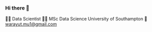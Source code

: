 ### Hi there 👋

👨‍💻 Data Scientist 
👨‍🎓 MSc Data Science University of Southampton
📧 warayut.mu1@gmail.com

<!--
**Warayut-Muknumporn/Warayut-Muknumporn** is a ✨ _special_ ✨ repository because its `README.md` (this file) appears on your GitHub profile.

Here are some ideas to get you started:

- 🔭 I’m currently working on ...
- 🌱 I’m currently learning ...
- 👯 I’m looking to collaborate on ...
- 🤔 I’m looking for help with ...
- 💬 Ask me about ...
- 📫 How to reach me: ...
- 😄 Pronouns: ...
- ⚡ Fun fact: ...
-->
